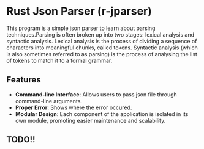 # Rust Json Parser (r-jparser)
This program is a simple json parser to learn about parsing techniques.Parsing is often broken up into two stages: lexical analysis and syntactic analysis. Lexical analysis is the process of dividing a sequence of characters into meaningful chunks, called tokens. Syntactic analysis (which is also sometimes referred to as parsing) is the process of analysing the list of tokens to match it to a formal grammar.

## Features
- **Command-line Interface**: Allows users to pass json file through command-line arguments.
- **Proper Error**: Shows where the error occured.
- **Modular Design**: Each component of the application is isolated in its own module, promoting easier maintenance and scalability.

## TODO!!